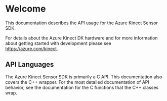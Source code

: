 # Welcome

This documentation describes the API usage for the Azure Kinect Sensor SDK.

For details about the Azure Kinect DK hardware and for more information about getting started with development please see https://azure.com/kinect.

## API Languages

The Azure Kinect Sensor SDK is primarily a C API. This documentation also covers the C++ wrapper. For the most detailed documentation of
API behavior, see the documentation for the C functions that the C++ classes wrap.
